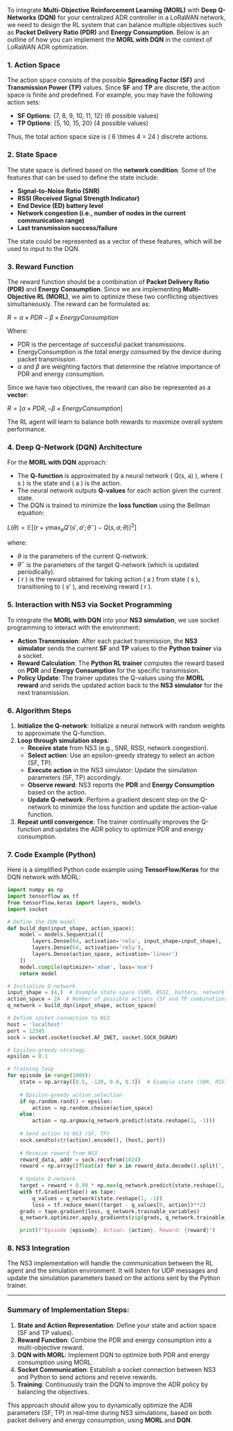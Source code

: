 To integrate **Multi-Objective Reinforcement Learning (MORL)** with **Deep Q-Networks (DQN)** for your centralized ADR controller in a LoRaWAN network, we need to design the RL system that can balance multiple objectives such as **Packet Delivery Ratio (PDR)** and **Energy Consumption**. Below is an outline of how you can implement the **MORL with DQN** in the context of LoRaWAN ADR optimization.

### 1. **Action Space**
The action space consists of the possible **Spreading Factor (SF)** and **Transmission Power (TP)** values. Since **SF** and **TP** are discrete, the action space is finite and predefined. For example, you may have the following action sets:

- **SF Options**: \{7, 8, 9, 10, 11, 12\} (6 possible values)
- **TP Options**: \{5, 10, 15, 20\} (4 possible values)

Thus, the total action space size is \( 6 \times 4 = 24 \) discrete actions.

### 2. **State Space**
The state space is defined based on the **network condition**. Some of the features that can be used to define the state include:
- **Signal-to-Noise Ratio (SNR)**
- **RSSI (Received Signal Strength Indicator)**
- **End Device (ED) battery level**
- **Network congestion (i.e., number of nodes in the current communication range)**
- **Last transmission success/failure**

The state could be represented as a vector of these features, which will be used to input to the DQN.

### 3. **Reward Function**
The reward function should be a combination of **Packet Delivery Ratio (PDR)** and **Energy Consumption**. Since we are implementing **Multi-Objective RL (MORL)**, we aim to optimize these two conflicting objectives simultaneously. The reward can be formulated as:

$R = \alpha \times PDR - \beta \times EnergyConsumption$


Where:
- PDR is the percentage of successful packet transmissions.
- EnergyConsumption is the total energy consumed by the device during packet transmission.
- $\alpha$ and $\beta$ are weighting factors that determine the relative importance of PDR and energy consumption.

Since we have two objectives, the reward can also be represented as a **vector**:

$R = \left[ \alpha \times PDR, -\beta \times EnergyConsumption \right]$

The RL agent will learn to balance both rewards to maximize overall system performance.

### 4. **Deep Q-Network (DQN) Architecture**
For the **MORL with DQN** approach:
- The **Q-function** is approximated by a neural network \( Q(s, a) \), where \( s \) is the state and \( a \) is the action.
- The neural network outputs **Q-values** for each action given the current state.
- The DQN is trained to minimize the **loss function** using the Bellman equation:

$L(\theta) = \mathbb{E}\left[ \left( r + \gamma \max_a Q'(s', a'; \theta^-) - Q(s, a; \theta) \right)^2 \right]$

where:
  - $\theta$ is the parameters of the current Q-network.
  - $\theta^-$ is the parameters of the target Q-network (which is updated periodically).
  - \( r \) is the reward obtained for taking action \( a \) from state \( s \), transitioning to \( s' \), and receiving reward \( r \).

### 5. **Interaction with NS3 via Socket Programming**
To integrate the **MORL with DQN** into your **NS3 simulation**, we use socket programming to interact with the environment:

- **Action Transmission**: After each packet transmission, the **NS3 simulator** sends the current **SF** and **TP** values to the **Python trainer** via a socket.
- **Reward Calculation**: The **Python RL trainer** computes the reward based on **PDR** and **Energy Consumption** for the specific transmission.
- **Policy Update**: The trainer updates the Q-values using the **MORL reward** and sends the updated action back to the **NS3 simulator** for the next transmission.

### 6. **Algorithm Steps**
1. **Initialize the Q-network**: Initialize a neural network with random weights to approximate the Q-function.
2. **Loop through simulation steps**:
    - **Receive state** from NS3 (e.g., SNR, RSSI, network congestion).
    - **Select action**: Use an epsilon-greedy strategy to select an action (SF, TP).
    - **Execute action** in the NS3 simulator: Update the simulation parameters (SF, TP) accordingly.
    - **Observe reward**: NS3 reports the **PDR** and **Energy Consumption** based on the action.
    - **Update Q-network**: Perform a gradient descent step on the Q-network to minimize the loss function and update the action-value function.
3. **Repeat until convergence**: The trainer continually improves the Q-function and updates the ADR policy to optimize PDR and energy consumption.

### 7. **Code Example (Python)**

Here is a simplified Python code example using **TensorFlow/Keras** for the DQN network with MORL:

```python
import numpy as np
import tensorflow as tf
from tensorflow.keras import layers, models
import socket

# Define the DQN model
def build_dqn(input_shape, action_space):
    model = models.Sequential([
        layers.Dense(64, activation='relu', input_shape=input_shape),
        layers.Dense(64, activation='relu'),
        layers.Dense(action_space, activation='linear')
    ])
    model.compile(optimizer='adam', loss='mse')
    return model

# Initialize Q-network
input_shape = (4,)  # Example state space (SNR, RSSI, battery, network load)
action_space = 24  # Number of possible actions (SF and TP combinations)
q_network = build_dqn(input_shape, action_space)

# Define socket connection to NS3
host = 'localhost'
port = 12345
sock = socket.socket(socket.AF_INET, socket.SOCK_DGRAM)

# Epsilon-greedy strategy
epsilon = 0.1

# Training loop
for episode in range(1000):
    state = np.array([0.5, -120, 0.8, 0.3])  # Example state (SNR, RSSI, battery, load)
    
    # Epsilon-greedy action selection
    if np.random.rand() < epsilon:
        action = np.random.choice(action_space)
    else:
        action = np.argmax(q_network.predict(state.reshape(1, -1)))
    
    # Send action to NS3 (SF, TP)
    sock.sendto(str(action).encode(), (host, port))
    
    # Receive reward from NS3
    reward_data, addr = sock.recvfrom(1024)
    reward = np.array([float(x) for x in reward_data.decode().split(',')])
    
    # Update Q-network
    target = reward + 0.99 * np.max(q_network.predict(state.reshape(1, -1)))
    with tf.GradientTape() as tape:
        q_values = q_network(state.reshape(1, -1))
        loss = tf.reduce_mean((target - q_values[0, action])**2)
    grads = tape.gradient(loss, q_network.trainable_variables)
    q_network.optimizer.apply_gradients(zip(grads, q_network.trainable_variables))

    print(f"Episode {episode}, Action: {action}, Reward: {reward}")
```

### 8. **NS3 Integration**
The NS3 implementation will handle the communication between the RL agent and the simulation environment. It will listen for UDP messages and update the simulation parameters based on the actions sent by the Python trainer.

---

### Summary of Implementation Steps:
1. **State and Action Representation**: Define your state and action space (SF and TP values).
2. **Reward Function**: Combine the PDR and energy consumption into a multi-objective reward.
3. **DQN with MORL**: Implement DQN to optimize both PDR and energy consumption using MORL.
4. **Socket Communication**: Establish a socket connection between NS3 and Python to send actions and receive rewards.
5. **Training**: Continuously train the DQN to improve the ADR policy by balancing the objectives.

This approach should allow you to dynamically optimize the ADR parameters (SF, TP) in real-time during NS3 simulations, based on both packet delivery and energy consumption, using **MORL** and **DQN**.